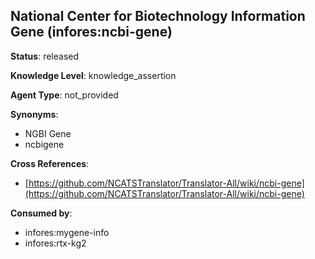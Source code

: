 [//]: # (DO NOT MANUALLY EDIT THIS FILE. IT IS GENERATED FROM A TEMPLATE.)

## National Center for Biotechnology Information Gene (infores:ncbi-gene)

**Status**: released
  
**Knowledge Level**: knowledge_assertion
  
**Agent Type**: not_provided

**Synonyms**:

- NGBI Gene
- ncbigene

**Cross References**:

- [https://github.com/NCATSTranslator/Translator-All/wiki/ncbi-gene](https://github.com/NCATSTranslator/Translator-All/wiki/ncbi-gene)


**Consumed by**:

- infores:mygene-info
- infores:rtx-kg2